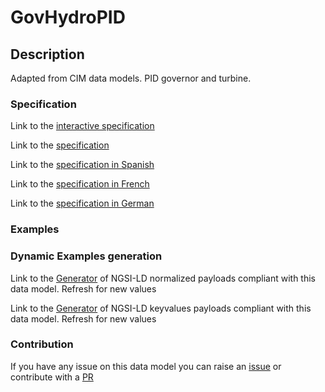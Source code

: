# GovHydroPID

## Description 

Adapted from CIM data models. PID governor and turbine.
### Specification

Link to the [interactive specification](https://swagger.lab.fiware.org/?url=https://smart-data-models.github.io/dataModel.EnergyCIM/GovHydroPID/swagger.yaml)

Link to the [specification](https://smart-data-models.github.io/dataModel.EnergyCIM/GovHydroPID/doc/spec.md)

Link to the [specification in Spanish](https://smart-data-models.github.io/dataModel.EnergyCIM/GovHydroPID/doc/spec_ES.md)

Link to the [specification in French](https://smart-data-models.github.io/dataModel.EnergyCIM/GovHydroPID/doc/spec_FR.md)

Link to the [specification in German](https://smart-data-models.github.io/dataModel.EnergyCIM/GovHydroPID/doc/spec_DE.md)
### Examples
### Dynamic Examples generation

Link to the [Generator](https://smartdatamodels.org/extra/ngsi-ld_generator_v0.92.php?schemaUrl=https://raw.githubusercontent.com/smart-data-models/dataModel.EnergyCIM/master/GovHydroPID/schema.json&email=info@smartdatamodels.org) of NGSI-LD normalized payloads compliant with this data model. Refresh for new values

Link to the [Generator](https://smartdatamodels.org/extra/ngsi-ld_generator_keyvalues_v0.92.php?schemaUrl=https://raw.githubusercontent.com/smart-data-models/dataModel.EnergyCIM/master/GovHydroPID/schema.json&email=info@smartdatamodels.org) of NGSI-LD keyvalues payloads compliant with this data model. Refresh for new values
### Contribution

 If you have any issue on this data model you can raise an [issue](https://github.com/smart-data-models/dataModel.EnergyCIM/issues)  or contribute with a [PR](https://github.com/smart-data-models/dataModel.EnergyCIM/pulls)